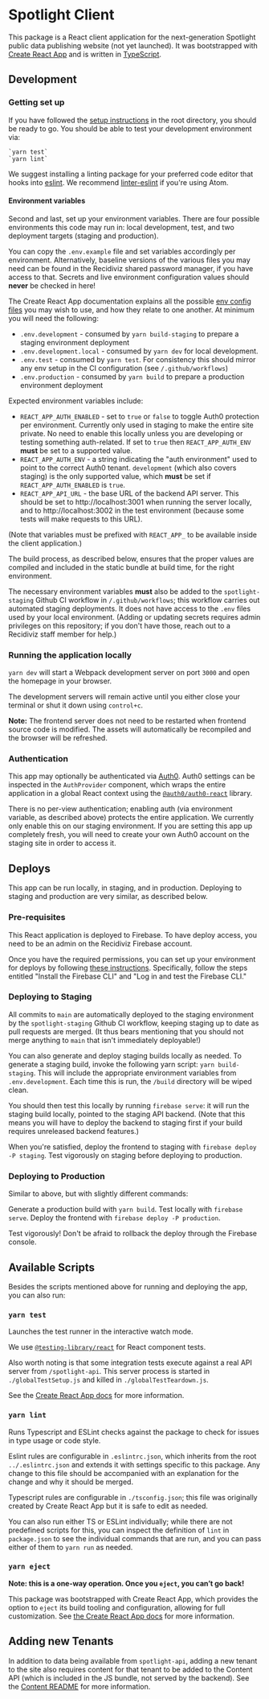 # Spotlight Client

This package is a React client application for the next-generation Spotlight public data publishing website (not yet launched). It was bootstrapped with [Create React App](https://github.com/facebook/create-react-app) and is written in [TypeScript](https://www.typescriptlang.org/docs).

## Development

### Getting set up

If you have followed the [setup instructions](../README.md#getting-set-up) in the root directory, you should be ready to go. You should be able to test your development environment via:

    `yarn test`
    `yarn lint`

We suggest installing a linting package for your preferred code editor that hooks into [eslint](#yarn-lint). We recommend [linter-eslint](https://atom.io/packages/linter-eslint) if you're using Atom.

#### Environment variables

Second and last, set up your environment variables. There are four possible environments this code may run in: local development, test, and two deployment targets (staging and production).

You can copy the `.env.example` file and set variables accordingly per environment. Alternatively, baseline versions of the various files you may need can be found in the Recidiviz shared password manager, if you have access to that. Secrets and live environment configuration values should **never** be checked in here!

The Create React App documentation explains all the possible [env config files](https://create-react-app.dev/docs/adding-custom-environment-variables#what-other-env-files-can-be-used) you may wish to use, and how they relate to one another. At minimum you will need the following:

- `.env.development` - consumed by `yarn build-staging` to prepare a staging environment deployment
- `.env.development.local` - consumed by `yarn dev` for local development.
- `.env.test` - consumed by `yarn test`. For consistency this should mirror any env setup in the CI configuration (see `/.github/workflows`)
- `.env.production` - consumed by `yarn build` to prepare a production environment deployment

Expected environment variables include:

- `REACT_APP_AUTH_ENABLED` - set to `true` or `false` to toggle Auth0 protection per environment. Currently only used in staging to make the entire site private. No need to enable this locally unless you are developing or testing something auth-related. If set to `true` then `REACT_APP_AUTH_ENV` **must** be set to a supported value.
- `REACT_APP_AUTH_ENV` - a string indicating the "auth environment" used to point to the correct Auth0 tenant. `development` (which also covers staging) is the only supported value, which **must** be set if `REACT_APP_AUTH_ENABLED` is `true`.
- `REACT_APP_API_URL` - the base URL of the backend API server. This should be set to http://localhost:3001 when running the server locally, and to http://localhost:3002 in the test environment (because some tests will make requests to this URL).

(Note that variables must be prefixed with `REACT_APP_` to be available inside the client application.)

The build process, as described below, ensures that the proper values are compiled and included in the static bundle at build time, for the right environment.

The necessary environment variables **must** also be added to the `spotlight-staging` Github CI workflow in `/.github/workflows`; this workflow carries out automated staging deployments. It does not have access to the `.env` files used by your local environment. (Adding or updating secrets requires admin privileges on this repository; if you don't have those, reach out to a Recidiviz staff member for help.)

### Running the application locally

`yarn dev` will start a Webpack development server on port `3000` and open the homepage in your browser.

The development servers will remain active until you either close your terminal or shut it down using `control+c`.

**Note:** The frontend server does not need to be restarted when frontend source code is modified. The assets will automatically be recompiled and the browser will be refreshed.

### Authentication

This app may optionally be authenticated via [Auth0](https://auth0.com/). Auth0 settings can be inspected in the `AuthProvider` component, which wraps the entire application in a global React context using the [`@auth0/auth0-react`](https://www.npmjs.com/package/@auth0/auth0-react) library.

There is no per-view authentication; enabling auth (via environment variable, as described above) protects the entire application. We currently only enable this on our staging environment. If you are setting this app up completely fresh, you will need to create your own Auth0 account on the staging site in order to access it.

## Deploys

This app can be run locally, in staging, and in production. Deploying to staging and production are very similar, as described below.

### Pre-requisites

This React application is deployed to Firebase. To have deploy access, you need to be an admin on the Recidiviz Firebase account.

Once you have the required permissions, you can set up your environment for deploys by following [these instructions](https://firebase.google.com/docs/cli?install-cli-mac-linux). Specifically, follow the steps entitled "Install the Firebase CLI" and "Log in and test the Firebase CLI."

### Deploying to Staging

All commits to `main` are automatically deployed to the staging environment by the `spotlight-staging` Github CI workflow, keeping staging up to date as pull requests are merged. (It thus bears mentioning that you should not merge anything to `main` that isn't immediately deployable!)

You can also generate and deploy staging builds locally as needed. To generate a staging build, invoke the following yarn script: `yarn build-staging`. This will include the appropriate environment variables from `.env.development`. Each time this is run, the `/build` directory will be wiped clean.

You should then test this locally by running `firebase serve`: it will run the staging build locally, pointed to the staging API backend. (Note that this means you will have to deploy the backend to staging first if your build requires unreleased backend features.)

When you're satisfied, deploy the frontend to staging with `firebase deploy -P staging`. Test vigorously on staging before deploying to production.

### Deploying to Production

Similar to above, but with slightly different commands:

Generate a production build with `yarn build`. Test locally with `firebase serve`. Deploy the frontend with `firebase deploy -P production`.

Test vigorously! Don't be afraid to rollback the deploy through the Firebase console.

## Available Scripts

Besides the scripts mentioned above for running and deploying the app, you can also run:

### `yarn test`

Launches the test runner in the interactive watch mode.

We use [`@testing-library/react`](https://testing-library.com/docs/react-testing-library/intro) for React component tests.

Also worth noting is that some integration tests execute against a real API server from `/spotlight-api`. This server process is started in `./globalTestSetup.js` and killed in `./globalTestTeardown.js`.

See the [Create React App docs](https://facebook.github.io/create-react-app/docs/running-tests) for more information.

### `yarn lint`

Runs Typescript and ESLint checks against the package to check for issues in type usage or code style.

Eslint rules are configurable in `.eslintrc.json`, which inherits from the root `../.eslintrc.json` and extends it with settings specific to this package. Any change to this file should be accompanied with an explanation for the change and why it should be merged.

Typescript rules are configurable in `./tsconfig.json`; this file was originally created by Create React App but it is safe to edit as needed.

You can also run either TS or ESLint individually; while there are not predefined scripts for this, you can inspect the definition of `lint` in `package.json` to see the individual commands that are run, and you can pass either of them to `yarn run` as needed.

### `yarn eject`

**Note: this is a one-way operation. Once you `eject`, you can’t go back!**

This package was bootstrapped with Create React App, which provides the option to `eject` its build tooling and configuration, allowing for full customization. See [the Create React App docs](https://create-react-app.dev/docs/available-scripts#npm-run-eject) for more information.

## Adding new Tenants

In addition to data being available from `spotlight-api`, adding a new tenant to the site also requires content for that tenant to be added to the Content API (which is included in the JS bundle, not served by the backend). See the [Content README](src/contentApi/README.md) for more information.
